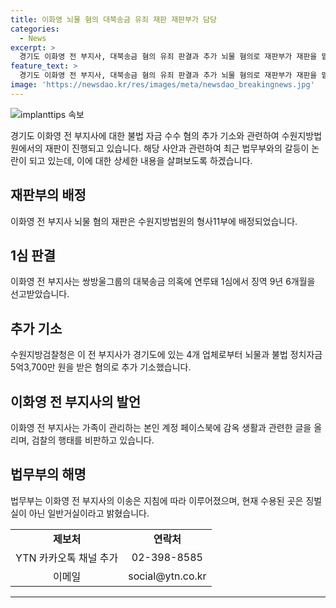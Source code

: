 ```yaml
---
title: 이화영 뇌물 혐의 대북송금 유죄 재판 재판부가 담당
categories:
  - News
excerpt: >
  경기도 이화영 전 부지사, 대북송금 혐의 유죄 판결과 추가 뇌물 혐의로 재판부가 재판을 맡게 되었습니다. 이 전 부지사는 1심에서 징역 9년 6개월을 선고받았고, 추가 기소된 뇌물과 불법 정치자금 수수 혐의로 검찰에 의해 기소되었습니다. 이에 대해 이 전 부지사는 가족이 관리하는 페이스북에 반박 글을 올리며 검찰의 행태를 비판했습니다. 이에 대해 법무부는 이송은 항소심 재판 관할 교정기관으로 보낸 것으로, 일반거실에서도 CCTV를 설치·운용하고 있다고 밝혔습니다.
feature_text: >
  경기도 이화영 전 부지사, 대북송금 혐의 유죄 판결과 추가 뇌물 혐의로 재판부가 재판을 맡게 되었습니다. 이 전 부지사는 1심에서 징역 9년 6개월을 선고받았고, 추가 기소된 뇌물과 불법 정치자금 수수 혐의로 검찰에 의해 기소되었습니다. 이에 대해 이 전 부지사는 가족이 관리하는 페이스북에 반박 글을 올리며 검찰의 행태를 비판했습니다. 이에 대해 법무부는 이송은 항소심 재판 관할 교정기관으로 보낸 것으로, 일반거실에서도 CCTV를 설치·운용하고 있다고 밝혔습니다.
image: 'https://newsdao.kr/res/images/meta/newsdao_breakingnews.jpg'
---
```


<p><img src="https://newsdao.kr/res/images/meta/newsdao_breakingnews.jpg" alt="implanttips 속보" /></p>

<p data-ke-size="size16">경기도 이화영 전 부지사에 대한 불법 자금 수수 혐의 추가 기소와 관련하여 수원지방법원에서의 재판이 진행되고 있습니다. 해당 사안과 관련하여 최근 법무부와의 갈등이 논란이 되고 있는데, 이에 대한 상세한 내용을 살펴보도록 하겠습니다.</p>

<h2 data-ke-size="size26">재판부의 배정</h2>

<p data-ke-size="size16">이화영 전 부지사 뇌물 혐의 재판은 수원지방법원의 형사11부에 배정되었습니다.</p>

<h2 data-ke-size="size26">1심 판결</h2>

<p data-ke-size="size16">이화영 전 부지사는 쌍방울그룹의 대북송금 의혹에 연루돼 1심에서 징역 9년 6개월을 선고받았습니다.</p>

<h2 data-ke-size="size26">추가 기소</h2>

<p data-ke-size="size16">수원지방검찰청은 이 전 부지사가 경기도에 있는 4개 업체로부터 뇌물과 불법 정치자금 5억3,700만 원을 받은 혐의로 추가 기소했습니다.</p>

<h2 data-ke-size="size26">이화영 전 부지사의 발언</h2>

<p data-ke-size="size16">이화영 전 부지사는 가족이 관리하는 본인 계정 페이스북에 감옥 생활과 관련한 글을 올리며, 검찰의 행태를 비판하고 있습니다.</p>

<h2 data-ke-size="size26">법무부의 해명</h2>

<p data-ke-size="size16">법무부는 이화영 전 부지사의 이송은 지침에 따라 이루어졌으며, 현재 수용된 곳은 징벌실이 아닌 일반거실이라고 밝혔습니다.</p>

<table>
    <tbody>
        <tr>
            <td style="text-align: center; height: 17px;"><b>제보처</b></td>
            <td style="text-align: center; height: 17px;"><b>연락처</b></td>
        </tr>
        <tr>
            <td style="text-align: center; height: 17px;">YTN 카카오톡 채널 추가</td>
            <td style="text-align: center; height: 17px;">02-398-8585</td>
        </tr>
        <tr>
            <td style="text-align: center; height: 17px;">이메일</td>
            <td style="text-align: center; height: 17px;">social@ytn.co.kr</td>
        </tr>
    </tbody>
</table>

<p><hr></p>

